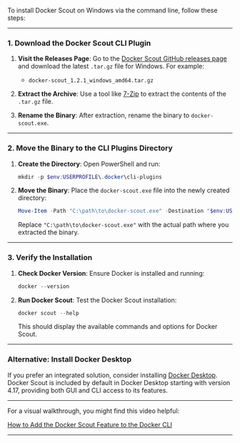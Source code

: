 To install Docker Scout on Windows via the command line, follow these steps:

---

### **1. Download the Docker Scout CLI Plugin**

1. **Visit the Releases Page**: Go to the [Docker Scout GitHub releases page](https://github.com/docker/scout-cli/releases) and download the latest `.tar.gz` file for Windows. For example:

   * `docker-scout_1.2.1_windows_amd64.tar.gz`

2. **Extract the Archive**: Use a tool like [7-Zip](https://www.7-zip.org/) to extract the contents of the `.tar.gz` file.

3. **Rename the Binary**: After extraction, rename the binary to `docker-scout.exe`.

---

### **2. Move the Binary to the CLI Plugins Directory**

1. **Create the Directory**: Open PowerShell and run:

   ```powershell
   mkdir -p $env:USERPROFILE\.docker\cli-plugins
   ```

2. **Move the Binary**: Place the `docker-scout.exe` file into the newly created directory:

   ```powershell
   Move-Item -Path "C:\path\to\docker-scout.exe" -Destination "$env:USERPROFILE\.docker\cli-plugins\docker-scout.exe"
   ```

   Replace `"C:\path\to\docker-scout.exe"` with the actual path where you extracted the binary.

---

### **3. Verify the Installation**

1. **Check Docker Version**: Ensure Docker is installed and running:

   ```powershell
   docker --version
   ```

2. **Run Docker Scout**: Test the Docker Scout installation:

   ```powershell
   docker scout --help
   ```

   This should display the available commands and options for Docker Scout.

---

### **Alternative: Install Docker Desktop**

If you prefer an integrated solution, consider installing [Docker Desktop](https://docs.docker.com/desktop/install/windows-install/). Docker Scout is included by default in Docker Desktop starting with version 4.17, providing both GUI and CLI access to its features.

---

For a visual walkthrough, you might find this video helpful:

[How to Add the Docker Scout Feature to the Docker CLI](https://www.youtube.com/watch?v=pb7ydpJq-D8&utm_source=chatgpt.com)

---
